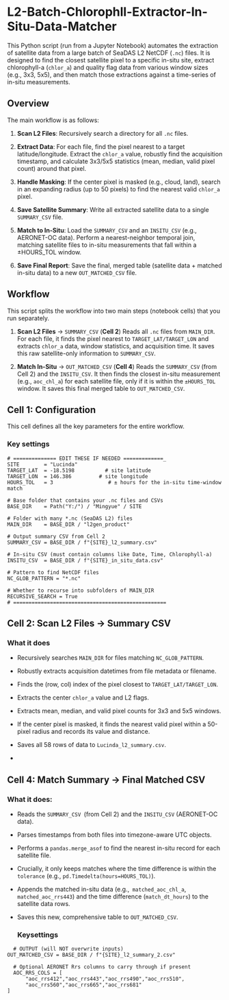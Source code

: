 # L2-Batch-Chlorophll-Extractor-In-Situ-Data-Matcher
This Python script (run from a Jupyter Notebook) automates the extraction of satellite data from a large batch of SeaDAS L2 NetCDF (```.nc```) files. It is designed to find the closest satellite pixel to a specific in-situ site, extract chlorophyll-a (```chlor_a```) and quality flag data from various window sizes (e.g., 3x3, 5x5), and then match those extractions against a time-series of in-situ measurements.

## Overview
The main workflow is as follows:

1. **Scan L2 Files**: Recursively search a directory for all ```.nc``` files.

2. **Extract Data**: For each file, find the pixel nearest to a target latitude/longitude. Extract the ```chlor_a``` value, robustly find the acquisition timestamp, and calculate 3x3/5x5 statistics (mean, median, valid pixel count) around that pixel.

3. **Handle Masking**: If the center pixel is masked (e.g., cloud, land), search in an expanding radius (up to 50 pixels) to find the nearest valid ```chlor_a``` pixel.

4. **Save Satellite Summary**: Write all extracted satellite data to a single ```SUMMARY_CSV``` file.

5. **Match to In-Situ**: Load the ```SUMMARY_CSV``` and an ```INSITU_CSV``` (e.g., AERONET-OC data). Perform a nearest-neighbor temporal join, matching satellite files to in-situ measurements that fall within a ±HOURS_TOL window.

6. **Save Final Report**: Save the final, merged table (satellite data + matched in-situ data) to a new ```OUT_MATCHED_CSV``` file.

## Workflow
This script splits the workflow into two main steps (notebook cells) that you run separately.

1. **Scan L2 Files** → ```SUMMARY_CSV``` (**Cell 2**) Reads all ```.nc``` files from ```MAIN_DIR```. For each file, it finds the pixel nearest to ```TARGET_LAT/TARGET_LON``` and extracts ```chlor_a``` data, window statistics, and acquisition time. It saves this raw satellite-only information to ```SUMMARY_CSV```.

2. **Match In-Situ** → ```OUT_MATCHED_CSV``` (**Cell 4**) Reads the ```SUMMARY_CSV``` (from Cell 2) and the ```INSITU_CSV```. It then finds the closest in-situ measurement (e.g., ```aoc_chl_a```) for each satellite file, only if it is within the ```±HOURS_TOL``` window. It saves this final merged table to ```OUT_MATCHED_CSV```.

## Cell 1: Configuration
This cell defines all the key parameters for the entire workflow.
### Key settings
```
# ============== EDIT THESE IF NEEDED =============_
SITE        = "Lucinda"
TARGET_LAT  = -18.5198          # site latitude
TARGET_LON  = 146.386         # site longitude
HOURS_TOL   = 3                  # ± hours for the in-situ time-window match

# Base folder that contains your .nc files and CSVs
BASE_DIR    = Path("Y:/") / "Mingyue" / SITE

# Folder with many *.nc (SeaDAS L2) files
MAIN_DIR    = BASE_DIR / "l2gen_product"

# Output summary CSV from Cell 2
SUMMARY_CSV = BASE_DIR / f"{SITE}_l2_summary.csv"

# In-situ CSV (must contain columns like Date, Time, Chlorophyll-a)
INSITU_CSV  = BASE_DIR / f"{SITE}_in_situ_data.csv"

# Pattern to find NetCDF files
NC_GLOB_PATTERN = "*.nc"

# Whether to recurse into subfolders of MAIN_DIR
RECURSIVE_SEARCH = True
# ==================================================
```

## Cell 2: Scan L2 Files → Summary CSV
### What it does
- Recursively searches ```MAIN_DIR``` for files matching ```NC_GLOB_PATTERN```.

- Robustly extracts acquisition datetimes from file metadata or filename.

- Finds the (row, col) index of the pixel closest to ```TARGET_LAT/TARGET_LON```.

- Extracts the center ```chlor_a``` value and L2 flags.

- Extracts mean, median, and valid pixel counts for 3x3 and 5x5 windows.

- If the center pixel is masked, it finds the nearest valid pixel within a 50-pixel radius and records its value and distance.

- Saves all 58 rows of data to ```Lucinda_l2_summary.csv```.
- 
## Cell 4: Match Summary → Final Matched CSV
### What it does:
- Reads the ```SUMMARY_CSV ```(from Cell 2) and the ```INSITU_CSV``` (AERONET-OC data).

- Parses timestamps from both files into timezone-aware UTC objects.

- Performs a ```pandas.merge_asof``` to find the nearest in-situ record for each satellite file.

- Crucially, it only keeps matches where the time difference is within the ```tolerance``` (e.g., ```pd.Timedelta(hours=HOURS_TOL)```).

- Appends the matched in-situ data (e.g.,``` matched_aoc_chl_a```, ```matched_aoc_rrs443```) and the time difference (```match_dt_hours```) to the satellite data rows.

- Saves this new, comprehensive table to ```OUT_MATCHED_CSV```.
  ### Keysettings
```
  # OUTPUT (will NOT overwrite inputs)
OUT_MATCHED_CSV = BASE_DIR / f"{SITE}_l2_summary_2.csv"

  # Optional AERONET Rrs columns to carry through if present
  AOC_RRS_COLS = [
      "aoc_rrs412","aoc_rrs443","aoc_rrs490","aoc_rrs510",
      "aoc_rrs560","aoc_rrs665","aoc_rrs681"
]
  ```
